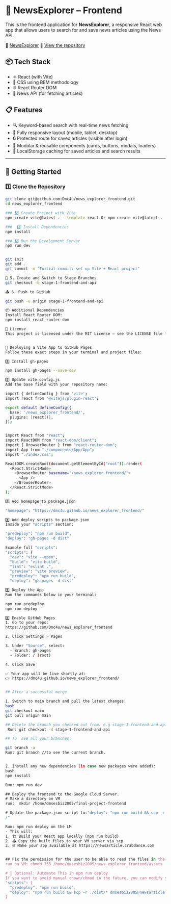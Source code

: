 # 📰 NewsExplorer – Frontend

This is the frontend application for **NewsExplorer**, a responsive React web app that allows users to search for and save news articles using the News API.

🔗 [NewsExplorer](https://newsarticle.crabdance.com/)
🔗 [View the repository](https://github.com/Dmc4u/news_explorer_frontend)

## 📦 Tech Stack

- ⚛️ React (with Vite)
- 🎨 CSS using BEM methodology
- 🌐 React Router DOM
- 📰 News API (for fetching articles)

## 📋 Features

- 🔍 Keyword-based search with real-time news fetching
- 📱 Fully responsive layout (mobile, tablet, desktop)
- 🔒 Protected route for saved articles (visible after login)
- 🧩 Modular & reusable components (cards, buttons, modals, loaders)
- 💾 LocalStorage caching for saved articles and search results

---

## 🚀 Getting Started

### 1️⃣ Clone the Repository

```bash
git clone git@github.com:Dmc4u/news_explorer_frontend.git
cd news_explorer_frontend

### 2️⃣ Create Project with Vite
npm create vite@latest . --template react Or npm create vite@latest .

###  3️⃣ Install Dependencies
npm install

### 4️⃣ Run the Development Server
npm run dev


git init
git add .
git commit -m "Initial commit: set up Vite + React project"

🌿 5. Create and Switch to Stage Branches
git checkout -b stage-1-frontend-and-api

📤 6. Push to GitHub

git push -u origin stage-1-frontend-and-api

📦 Additional Dependencies
Install React Router DOM:
npm install react-router-dom

📄 License
This project is licensed under the MIT License – see the LICENSE file for details.


🚀 Deploying a Vite App to GitHub Pages
Follow these exact steps in your terminal and project files:

1️⃣ Install gh-pages

npm install gh-pages --save-dev

2️⃣ Update vite.config.js
Add the base field with your repository name:

import { defineConfig } from 'vite';
import react from '@vitejs/plugin-react';

export default defineConfig({
  base: '/news_explorer_frontend/',
  plugins: [react()],
});


import React from "react";
import ReactDOM from "react-dom/client";
import { BrowserRouter } from "react-router-dom";
import App from "./components/App/App";
import "./index.css";

ReactDOM.createRoot(document.getElementById("root")).render(
  <React.StrictMode>
    <BrowserRouter basename="/news_explorer_frontend/">
      <App />
    </BrowserRouter>
  </React.StrictMode>
);

3️⃣ Add homepage to package.json

"homepage": "https://dmc4u.github.io/news_explorer_frontend/"

4️⃣ Add deploy scripts to package.json
Inside your "scripts" section:

"predeploy": "npm run build",
"deploy": "gh-pages -d dist"

Example full "scripts":
"scripts": {
  "dev": "vite --open",
  "build": "vite build",
  "lint": "eslint .",
  "preview": "vite preview",
  "predeploy": "npm run build",
  "deploy": "gh-pages -d dist"

5️⃣ Deploy the App
Run the commands below in your terminal:

npm run predeploy
npm run deploy

6️⃣ Enable GitHub Pages
1. Go to your repo:
https://github.com/Dmc4u/news_explorer_frontend

2. Click Settings > Pages

3. Under "Source", select:
  - Branch: gh-pages
  - Folder: / (root)

4. Click Save

✅ Your app will be live shortly at:
👉 https://dmc4u.github.io/news_explorer_frontend/


## After a successful merge

1. Switch to main branch and pull the latest changes:
bash
git checkout main
git pull origin main

## Delete the branch you checked out from. e.g stage-1-frontend-and-api
 Run: git checkout -d stage-1-frontend-and-api

## To  see all your branches:

git branch -a
Run: git branch //to see the current branch.


2. Install any new dependencies (in case new packages were added):
bash
npm install

Run: npm run dev

## Deploy the frontend to the Google Cloud Server.
# Make a directory on VM 
run:  mkdir /home/dmsesbiz2005/final-project-frontend

# Update the package.json script to:"deploy": "npm run build && scp -r ./dist/* dmsesbiz2005@34.165.62.57:/home/dmsesbiz2005/news_explorer_frontend
/"

Run: npm run deploy on the LM 
- This will:
1. 🏗️ Build your React app locally (npm run build)
2. 📤 Copy the built files to your VM server via scp
3. 🌐 Make your app available at https://newsarticle.crabdance.com


## Fix the permission for the user to be able to read the files in the assets directory?
run on VM: chmod 755 /home/dmsesbiz2005/news_explorer_frontend/assets

# 🧠 Optional: Automate This in npm run deploy
If you want to avoid manual chown/chmod in the future, you can modify your deploy script in package.json like this:
"scripts": {
  "predeploy": "npm run build",
  "deploy": "npm run build && scp -r ./dist/* dmsesbiz2005@newsarticle.crabdance.com:/home/dmsesbiz2005/news_explorer_frontend && ssh dmsesbiz2005@newsarticle.crabdance.com 'sudo chown -R www-data:www-data /home/dmsesbiz2005/news_explorer_frontend && sudo chmod -R 755 /home/dmsesbiz2005/news_explorer_frontend'"
}
